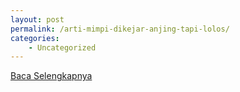 ```yaml
---
layout: post
permalink: /arti-mimpi-dikejar-anjing-tapi-lolos/
categories:
    - Uncategorized
---
```


[Baca Selengkapnya](/01)